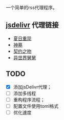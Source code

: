 一个简单的rss代理程序。

## [jsdelivr](https://www.jsdelivr.com/) 代理链接

- [夏日重现](https://cdn.jsdelivr.net/gh/colorsakura/rssb@latest/rss/夏日重现.xml)
- [神墓](https://cdn.jsdelivr.net/gh/colorsakura/rssb@latest/rss/神墓.xml)
- [契约之吻](https://cdn.jsdelivr.net/gh/colorsakura/rssb@latest/rss/契约之吻.xml)
- [异世界舅舅](https://cdn.jsdelivr.net/gh/colorsakura/rssb@latest/rss/异世界舅舅.xml)
## TODO

- [x] 添加jsDelivr代理；
- [ ] 添加多线程
- [ ] 重构程序流程；
- [ ] 配置文件使用toml格式
- [ ] 优化速度
